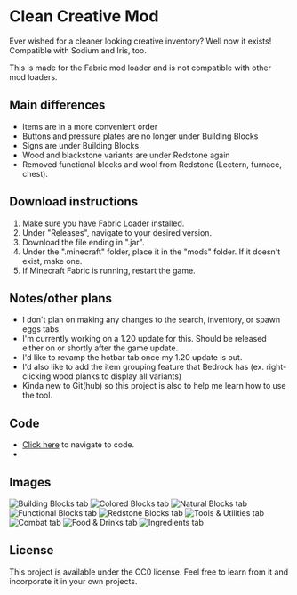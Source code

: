# Clean Creative Mod
Ever wished for a cleaner looking creative inventory? Well now it exists! Compatible with Sodium and Iris, too.<p>
This is made for the Fabric mod loader and is not compatible with other mod loaders.

## Main differences
- Items are in a more convenient order
- Buttons and pressure plates are no longer under Building Blocks
- Signs are under Building Blocks
- Wood and blackstone variants are under Redstone again
- Removed functional blocks and wool from Redstone (Lectern, furnace, chest). 


## Download instructions
1. Make sure you have Fabric Loader installed.
2. Under "Releases", navigate to your desired version.
3. Download the file ending in ".jar".
4. Under the ".minecraft" folder, place it in the "mods" folder. 
If it doesn't exist, make one.
5. If Minecraft Fabric is running, restart the game.

## Notes/other plans
- I don't plan on making any changes to the search, inventory, or spawn eggs tabs.
- I'm currently working on a 1.20 update for this. Should be released either on or shortly after the game update.
- I'd like to revamp the hotbar tab once my 1.20 update is out.
- I'd also like to add the item grouping feature that Bedrock has 
(ex. right-clicking wood planks to display all variants)
- Kinda new to Git(hub) so this project is also to help me learn how to use the tool.

## Code
- [Click here](/src/main/java/me/gabriel/cleancreative) to navigate to code.
- 

## Images
![](src/main/resources/assets/github/BUILDING_BLOCKS.png "Building Blocks tab")
![](src/main/resources/assets/github/COLORED_BLOCKS.png "Colored Blocks tab")
![](src/main/resources/assets/github/NATURAL.png "Natural Blocks tab")
![](src/main/resources/assets/github/FUNCTIONAL.png "Functional Blocks tab")
![](src/main/resources/assets/github/REDSTONE.png "Redstone Blocks tab")
![](src/main/resources/assets/github/TOOLS.png "Tools & Utilities tab")
![](src/main/resources/assets/github/COMBAT.png "Combat tab")
![](src/main/resources/assets/github/FOOD_AND_DRINK.png "Food & Drinks tab")
![](src/main/resources/assets/github/INGREDIENTS.png "Ingredients tab")

## License
This project is available under the CC0 license. Feel free to learn from it and incorporate it in your own projects.